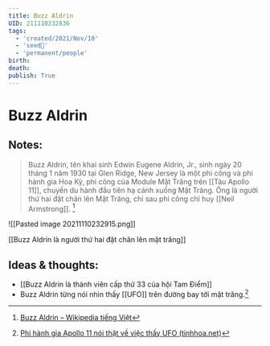 ```yaml
---
title: Buzz Aldrin
UID: 211110232836
tags:
  - 'created/2021/Nov/10'
  - 'seed🥜'
  - 'permanent/people'
birth: 
death: 
publish: True
---
```

# Buzz Aldrin

## Notes:
> Buzz Aldrin, tên khai sinh Edwin Eugene Aldrin, Jr., sinh ngày 20 tháng 1 năm 1930 tại Glen Ridge, New Jersey là một phi công và phi hành gia Hoa Kỳ, phi công của Module Mặt Trăng trên [[Tàu Apollo 11]], chuyến du hành đầu tiên hạ cánh xuống Mặt Trăng. Ông là người thứ hai đặt chân lên Mặt Trăng, chỉ sau phi công chỉ huy [[Neil Armstrong]]. [^wiki]

![[Pasted image 20211110232915.png]]

[[Buzz Aldrin là người thứ hai đặt chân lên mặt trăng]]

## Ideas & thoughts:
- [[Buzz Aldrin là thành viên cấp thứ 33 của hội Tam Điểm]]
- Buzz Aldrin từng nói nhìn thấy [[UFO]] trên đường bay tới mặt trăng.[^ufo]

[^wiki]:[Buzz Aldrin – Wikipedia tiếng Việt](https://vi.wikipedia.org/wiki/Buzz_Aldrin)
[^ufo]: [Phi hành gia Apollo 11 nói thật về việc thấy UFO (tinhhoa.net)](https://tinhhoa.net/phi-hanh-gia-apollo-11-noi-that-ve-viec-thay-ufo.html)